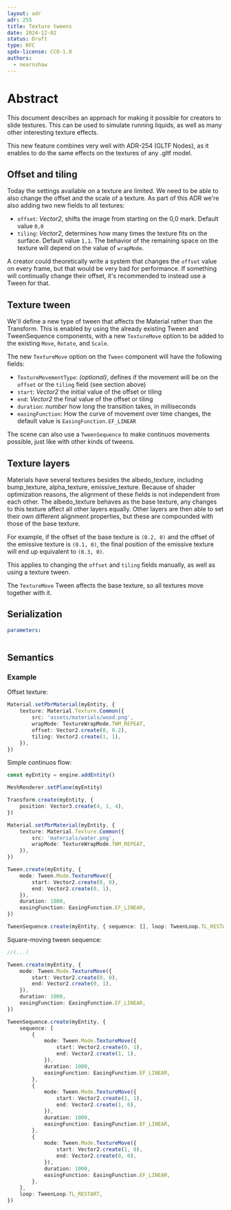 ```yaml
---
layout: adr
adr: 255
title: Texture tweens
date: 2024-12-02
status: Draft
type: RFC
spdx-license: CC0-1.0
authors:
  - nearnshaw
---
```


# Abstract

This document describes an approach for making it possible for creators to slide textures. This can be used to simulate running liquids, as well as many other interesting texture effects.

This new feature combines very well with ADR-254 (GLTF Nodes), as it enables to do the same effects on the textures of any .gltf model.

## Offset and tiling

Today the settings available on a texture are limited. We need to be able to also change the offset and the scale of a texture. As part of this ADR we're also adding two new fields to all textures:

- `offset`: _Vector2_, shifts the image from starting on the 0,0 mark. Default value `0,0`
- `tiling`: _Vector2_, determines how many times the texture fits on the surface. Default value `1,1`. The behavior of the remaining space on the texture will depend on the value of `wrapMode`.

A creator could theoretically write a system that changes the `offset` value on every frame, but that would be very bad for performance. If something will continually change their offset, it's recommended to instead use a Tween for that.

## Texture tween

We'll define a new type of tween that affects the Material rather than the Transform. This is enabled by using the already existing Tween and TweenSequence components, with a new `TextureMove` option to be added to the existing `Move`, `Rotate`, and `Scale`.

The new `TextureMove` option on the `Tween` component will have the following fields:

- `TextureMovementType`: _(optional)_, defines if the movement will be on the `offset` or the `tiling` field (see section above)
- `start`: _Vector2_ the initial value of the offset or tiling
- `end`: _Vector2_ the final value of the offset or tiling
- `duration`: _number_ how long the transition takes, in milliseconds
- `easingFunction`: How the curve of movement over time changes, the default value is `EasingFunction.EF_LINEAR`

The scene can also use a `TweenSequence` to make continuos movements possible, just like with other kinds of tweens.

## Texture layers

Materials have several textures besides the albedo_texture, including bump_texture, alpha_texture, emissive_texture. Because of shader optimization reasons, the alignment of these fields is not independent from each other. The albedo_texture behaves as the base texture, any changes to this texture affect all other layers equally. Other layers are then able to set their own different alignment properties, but these are compounded with those of the base texture.

For example, if the offset of the base texture is `(0.2, 0)` and the offset of the emissive texture is `(0.1, 0)`, the final position of the emissive texture will end up equivalent to `(0.3, 0)`.

This applies to changing the `offset` and `tiling` fields manually, as well as using a texture tween.

The `TextureMove` Tween affects the base texture, so all textures move together with it.

## Serialization

```yaml
parameters:
```

```protobuf

```

## Semantics

### Example

Offset texture:

```ts
Material.setPbrMaterial(myEntity, {
	texture: Material.Texture.Common({
		src: 'assets/materials/wood.png',
		wrapMode: TextureWrapMode.TWM_REPEAT,
		offset: Vector2.create(0, 0.2),
		tiling: Vector2.create(1, 1),
	}),
})
```

Simple continuos flow:

```ts
const myEntity = engine.addEntity()

MeshRenderer.setPlane(myEntity)

Transform.create(myEntity, {
	position: Vector3.create(4, 1, 4),
})

Material.setPbrMaterial(myEntity, {
	texture: Material.Texture.Common({
		src: 'materials/water.png',
		wrapMode: TextureWrapMode.TWM_REPEAT,
	}),
})

Tween.create(myEntity, {
	mode: Tween.Mode.TextureMove({
		start: Vector2.create(0, 0),
		end: Vector2.create(0, 1),
	}),
	duration: 1000,
	easingFunction: EasingFunction.EF_LINEAR,
})

TweenSequence.create(myEntity, { sequence: [], loop: TweenLoop.TL_RESTART })
```

Square-moving tween sequence:

```ts
//(...)

Tween.create(myEntity, {
	mode: Tween.Mode.TextureMove({
		start: Vector2.create(0, 0),
		end: Vector2.create(0, 1),
	}),
	duration: 1000,
	easingFunction: EasingFunction.EF_LINEAR,
})

TweenSequence.create(myEntity, {
	sequence: [
		{
			mode: Tween.Mode.TextureMove({
				start: Vector2.create(0, 1),
				end: Vector2.create(1, 1),
			}),
			duration: 1000,
			easingFunction: EasingFunction.EF_LINEAR,
		},
		{
			mode: Tween.Mode.TextureMove({
				start: Vector2.create(1, 1),
				end: Vector2.create(1, 0),
			}),
			duration: 1000,
			easingFunction: EasingFunction.EF_LINEAR,
		},
		{
			mode: Tween.Mode.TextureMove({
				start: Vector2.create(1, 0),
				end: Vector2.create(0, 0),
			}),
			duration: 1000,
			easingFunction: EasingFunction.EF_LINEAR,
		},
	],
	loop: TweenLoop.TL_RESTART,
})
```
